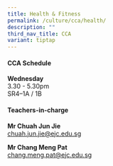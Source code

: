 ```yaml
---
title: Health & Fitness
permalink: /culture/cca/health/
description: ""
third_nav_title: CCA
variant: tiptap
---
```

<h4><strong>CCA Schedule</strong></h4><p><strong>Wednesday</strong><br>3.30 - 5.30pm<br>SR4–1A / 1B</p><p></p><h4><strong>Teachers-in-charge</strong></h4><p><strong>Mr Chuah Jun Jie</strong><br><a href="mailto:chuah.jun.jie@ejc.edu.sg" rel="noopener noreferrer nofollow" target="_blank">chuah.jun.jie@ejc.edu.sg</a></p><p><strong>Mr Chang Meng Pat</strong><br><a href="mailto:chang.meng.pat@ejc.edu.sg" rel="noopener noreferrer nofollow" target="_blank">chang.meng.pat@ejc.edu.sg</a></p>